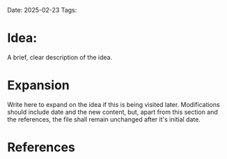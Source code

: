 Date: 2025-02-23
Tags: 
# Idea:
A brief, clear description of the idea.
# Expansion
Write here to expand on the idea if this is being visited later. Modifications should include date and the new content, but, apart from this section and the references, the file shall remain unchanged after it's initial date.
# References
